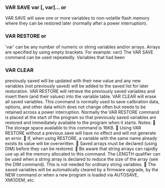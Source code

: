 

### VAR SAVE var [, var]… or

VAR SAVE will save one or more variables to non-volatile flash memory where they can be restored later (normally after a power interruption).

### VAR RESTORE or

'var' can be any number of numeric or string variables and/or arrays. Arrays are specified by using empty brackets. For example: var() The VAR SAVE command can be used repeatedly. Variables that had been

### VAR CLEAR

previously saved will be updated with their new value and any new variables (not previously saved) will be added to the saved list for later restoration. VAR RESTORE will retrieve the previously saved variables and insert them (and their values) into the variable table. VAR CLEAR will erase all saved variables. This command is normally used to save calibration data, options, and other data which does not change often but needs to be retained across a power interruption. Normally the VAR RESTORE command is placed at the start of the program so that previously saved variables are restored and immediately available to the program when it starts. Notes:  The storage space available to this command is 16KB.  Using VAR RESTORE without a previous save will have no effect and will not generate an error.  If, when using RESTORE, a variable with the same name already exists its value will be overwritten.  Saved arrays must be declared (using DIM) before they can be restored.  Be aware that string arrays can rapidly use up all the memory allocated to this command. The LENGTH qualifier can be used when a string array is declared to reduce the size of the array (see the DIM command). This is not needed for ordinary string variables.  The saved variables will be automatically cleared by a firmware upgrade, by the NEW command or when a new program is loaded via AUTOSAVE, XMODEM, etc.